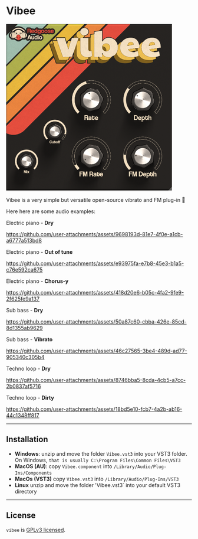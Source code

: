 # Vibee

<img src="preview.png" width="450">

Vibee is a very simple but versatile open-source vibrato and FM plug-in 🌊 

Here here are some audio examples:

Electric piano - **Dry**

https://github.com/user-attachments/assets/9698193d-81e7-4f0e-a1cb-a6777a513bd8

Electric piano - **Out of tune**

https://github.com/user-attachments/assets/e93975fa-e7b8-45e3-b1a5-c76e592ca675

Electric piano - **Chorus-y**

https://github.com/user-attachments/assets/418d20e6-b05c-4fa2-9fe9-2f625fe9a137

Sub bass - **Dry**

https://github.com/user-attachments/assets/50a87c60-cbba-426e-85cd-8d1355ab9629

Sub bass - **Vibrato**

https://github.com/user-attachments/assets/46c27565-3be4-489d-ad77-905340c305b4

Techno loop - **Dry**

https://github.com/user-attachments/assets/8746bba5-8cda-4cb5-a7cc-2b0837af5716

Techno loop - **Dirty**

https://github.com/user-attachments/assets/18bd5e10-fcb7-4a2b-ab16-44c1348ff817

---

## Installation

- **Windows**: unzip and move the folder `Vibee.vst3` into your VST3 folder. On Windows, `that is usually C:\Program Files\Common Files\VST3`
- **MacOS (AU)**: copy `Vibee.component` into `/Library/Audio/Plug-Ins/Components`
- **MacOs (VST3)** copy `Vibee.vst3` into `/Library/Audio/Plug-Ins/VST3`
- **Linux** unzip and move the folder 'Vibee.vst3` into your default VST3 directory

---

## License

`vibee` is [GPLv3 licensed](https://github.com/glafiro/vibee/blob/main/LICENSE).
